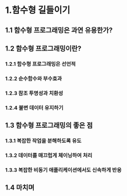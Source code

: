 # 1.함수형 길들이기

## 1.1 함수형 프로그래밍은 과연 유용한가?

## 1.2 함수형 프로그래밍이란?

### 1.2.1 함수형 프로그래밍은 선언적

### 1.2.2 순수함수와 부수효과

### 1.2.3 참조 투명성과 치환성

### 1.2.4 불변 데이터 유지하기

## 1.3 함수형 프로그래밍의 좋은 점

### 1.3.1 복잡한 작업을 분해하도록 유도

### 1.3.2 데이터를 매끄럽게 체이닝하여 처리

### 1.3.3 복잡한 비동기 애플리케이션에서도 신속하게 반응

## 1.4 마치며
